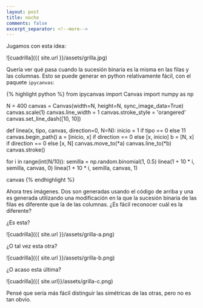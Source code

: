 ```yaml
--- 
layout: post 
title: noche 
comments: false 
excerpt_separator: <!--more--> 
---
```


Jugamos con esta idea:

![cuadrilla]({{ site.url }}/assets/grilla.jpg) 

<!--more-->

Quería ver qué pasa cuando la sucesión binaria es la misma en las filas
y las columnas. Esto se puede generar en python relativamente fácil, con
el paquete `ipycanvas`:

{% highlight python %} 
from ipycanvas import Canvas 
import numpy as np

N = 400 
canvas = Canvas(width=N, height=N, sync_image_data=True) 
canvas.scale(1) 
canvas.line_width = 1 
canvas.stroke_style = 'orangered' 
canvas.set_line_dash([10, 10])

def linea(x, tipo, canvas, direction=0, N=N):
    inicio = 1 if tipo == 0 else 11
    canvas.begin_path()
    a = [inicio, x] if direction == 0 else [x, inicio]
    b = [N, x] if direction == 0 else [x, N]
    canvas.move_to(*a)
    canvas.line_to(*b)
    canvas.stroke()

for i in range(int(N/10)):
    semilla = np.random.binomial(1, 0.5)
    linea(1 + 10 * i, semilla, canvas, 0)
    linea(1 + 10 * i, semilla, canvas, 1)

canvas
{% endhighlight %}

Ahora tres imágenes. Dos son generadas usando el código de arriba y una es
generada utilizando una modificación en la que la sucesión binaria de las
filas es diferente que la de las columnas. ¿Es fácil reconocer cuál es la
diferente?

¿Es esta?

![cuadrilla]({{ site.url }}/assets/grilla-a.png)

¿O tal vez esta otra?

![cuadrilla]({{ site.url }}/assets/grilla-b.png) 

¿O acaso esta última?

![cuadrilla]({{ site.url}}/assets/grilla-c.png) 

Pensé que sería más fácil distinguir las simétricas de las otras, pero no
es tan obvio. 
